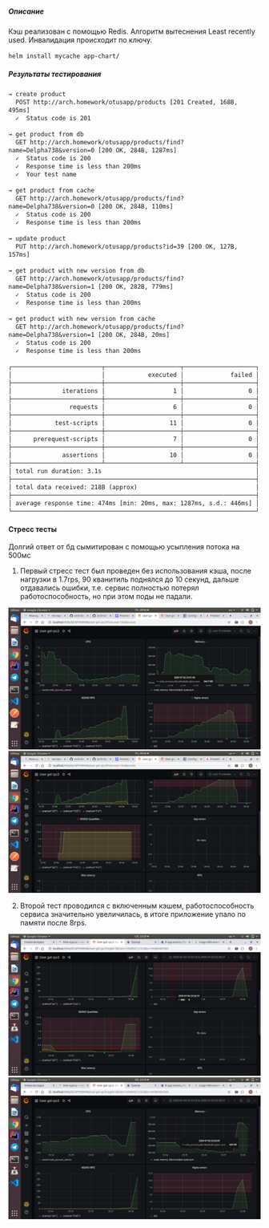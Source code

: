 ##### Описание

Кэш реализован с помощью Redis. 
Алгоритм вытеснения Least recently used. Инвалидация происходит по ключу.

`helm install mycache app-chart/`
##### Результаты тестирования

```
→ create product
  POST http://arch.homework/otusapp/products [201 Created, 168B, 495ms]
  ✓  Status code is 201

→ get product from db 
  GET http://arch.homework/otusapp/products/find?name=Delpha738&version=0 [200 OK, 284B, 1287ms]
  ✓  Status code is 200
  ✓  Response time is less than 200ms
  ✓  Your test name

→ get product from cache
  GET http://arch.homework/otusapp/products/find?name=Delpha738&version=0 [200 OK, 284B, 110ms]
  ✓  Status code is 200
  ✓  Response time is less than 200ms

→ update product
  PUT http://arch.homework/otusapp/products?id=39 [200 OK, 127B, 157ms]

→ get product with new version from db
  GET http://arch.homework/otusapp/products/find?name=Delpha738&version=1 [200 OK, 282B, 779ms]
  ✓  Status code is 200
  ✓  Response time is less than 200ms

→ get product with new version from cache
  GET http://arch.homework/otusapp/products/find?name=Delpha738&version=1 [200 OK, 284B, 20ms]
  ✓  Status code is 200
  ✓  Response time is less than 200ms

┌─────────────────────────┬─────────────────────┬────────────────────┐
│                         │            executed │             failed │
├─────────────────────────┼─────────────────────┼────────────────────┤
│              iterations │                   1 │                  0 │
├─────────────────────────┼─────────────────────┼────────────────────┤
│                requests │                   6 │                  0 │
├─────────────────────────┼─────────────────────┼────────────────────┤
│            test-scripts │                  11 │                  0 │
├─────────────────────────┼─────────────────────┼────────────────────┤
│      prerequest-scripts │                   7 │                  0 │
├─────────────────────────┼─────────────────────┼────────────────────┤
│              assertions │                  10 │                  0 │
├─────────────────────────┴─────────────────────┴────────────────────┤
│ total run duration: 3.1s                                           │
├────────────────────────────────────────────────────────────────────┤
│ total data received: 218B (approx)                                 │
├────────────────────────────────────────────────────────────────────┤
│ average response time: 474ms [min: 20ms, max: 1287ms, s.d.: 446ms] │
└────────────────────────────────────────────────────────────────────┘

```

#### Стресс тесты

Долгий ответ от бд сымитирован с помощью усыпления потока на 500мс
1) Первый стресс тест был проведен без использования кэша, после нагрузки в 1.7rps, 
90 кванитиль поднялся до 10 секунд, дальше отдавались ошибки, т.е. сервис полностью потерял 
работоспособность, но при этом поды не падали.

![image-1](./assets/no-cache-metrics.png)
![image-1](./assets/no-cache-quntiles.png)

2) Второй тест проводился с включенным кэшем, работоспособность
сервиса значительно увеличилась, в итоге приложение упало по памяти после 8rps.

![image-1](./assets/cache-metrics2.png)
![image-1](./assets/cache-metrics.png)



